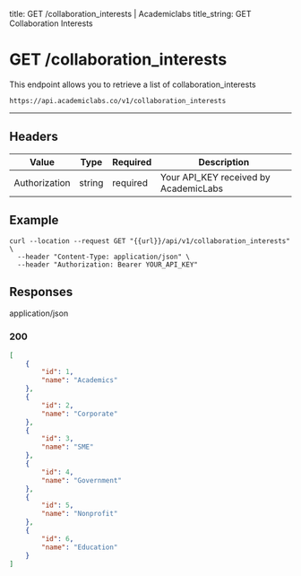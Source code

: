 title: GET /collaboration_interests | Academiclabs
title_string: <span class="t-get">GET</span> Collaboration Interests

# <span class="t-get">GET</span>  /collaboration_interests

This endpoint allows you to retrieve a list of collaboration_interests

```
https://api.academiclabs.co/v1/collaboration_interests
```

---

## Headers

|  Value   |      Type      |  Required | Description |
| -------- |:--------------:|-----------|-----------|
| Authorization  | string | required | Your API_KEY received by AcademicLabs|


## Example

```curl
curl --location --request GET "{{url}}/api/v1/collaboration_interests" \
  --header "Content-Type: application/json" \
  --header "Authorization: Bearer YOUR_API_KEY"
```

## Responses

<span class="response-type" >application/json</span>

### <span class="circle-green"></span>200

```json
[
    {
        "id": 1,
        "name": "Academics"
    },
    {
        "id": 2,
        "name": "Corporate"
    },
    {
        "id": 3,
        "name": "SME"
    },
    {
        "id": 4,
        "name": "Government"
    },
    {
        "id": 5,
        "name": "Nonprofit"
    },
    {
        "id": 6,
        "name": "Education"
    }
]
```